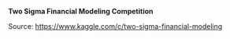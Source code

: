 **Two Sigma Financial Modeling Competition**

Source: https://www.kaggle.com/c/two-sigma-financial-modeling
